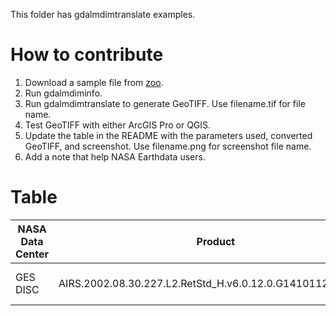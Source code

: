 This folder has gdalmdimtranslate examples.

# How to contribute

1. Download a sample file from [zoo](http://hdfeos.org/zoo).
2. Run gdalmdiminfo.
3. Run gdalmdimtranslate to generate GeoTIFF. Use filename.tif for file name.
4. Test GeoTIFF with either ArcGIS Pro or QGIS.
5. Update the table in the README with the parameters used, converted GeoTIFF, and screenshot. Use filename.png for screenshot file name.
6. Add a note that help NASA Earthdata users.

# Table

| NASA Data Center | Product | Type | Parameters | GeoTIFF | Plot | Note |
|------------------|---------|------|------------|---------|------|------|
| GES DISC | AIRS.2002.08.30.227.L2.RetStd_H.v6.0.12.0.G14101125810.hdf | Swath | -array  | n/a | n/a | Swath can't be handled. |


